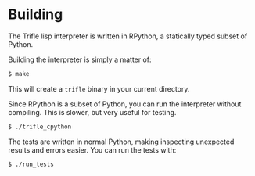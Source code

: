 # Building

The Trifle lisp interpreter is written in RPython, a statically typed
subset of Python.

Building the interpreter is simply a matter of:

```bash
$ make
```

This will create a `trifle` binary in your current directory.

Since RPython is a subset of Python, you can run the interpreter
without compiling. This is slower, but very useful for testing.

```bash
$ ./trifle_cpython
```

The tests are written in normal Python, making inspecting unexpected
results and errors easier. You can run the tests with:

```bash
$ ./run_tests
```
